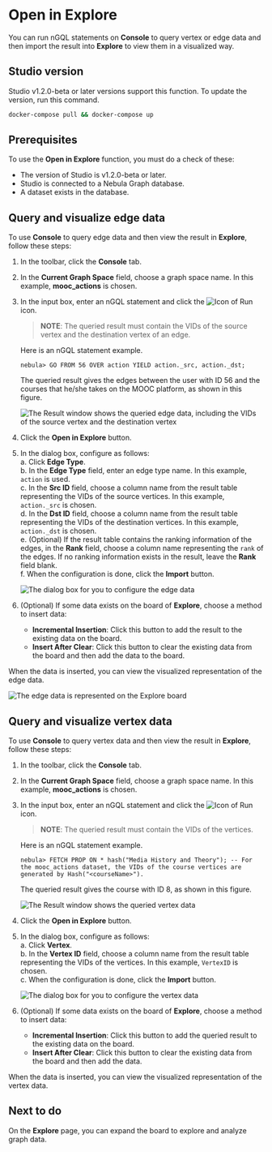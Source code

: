 # Open in Explore

You can run nGQL statements on **Console** to query vertex or edge data and then import the result into **Explore** to view them in a visualized way.

## Studio version

Studio v1.2.0-beta or later versions support this function. To update the version, run this command.

```bash
docker-compose pull && docker-compose up
```

## Prerequisites

To use the **Open in Explore** function, you must do a check of these:

- The version of Studio is v1.2.0-beta or later.
- Studio is connected to a Nebula Graph database.
- A dataset exists in the database.

## Query and visualize edge data

To use **Console** to query edge data and then view the result in **Explore**, follow these steps:

1. In the toolbar, click the **Console** tab.
2. In the **Current Graph Space** field, choose a graph space name. In this example, **mooc_actions** is chosen.
3. In the input box, enter an nGQL statement and click the ![Icon of Run](https://docs-cdn.nebula-graph.com.cn/nebula-studio-docs/st-ug-008.png "Run") icon.  
   > **NOTE**: The queried result must contain the VIDs of the source vertex and the destination vertex of an edge.

   Here is an nGQL statement example.

    ```nGQL
    nebula> GO FROM 56 OVER action YIELD action._src, action._dst;
    ```

    The queried result gives the edges between the user with ID 56 and the courses that he/she takes on the MOOC platform, as shown in this figure.

    ![The Result window shows the queried edge data, including the VIDs of the source vertex and the destination vertex](https://docs-cdn.nebula-graph.com.cn/nebula-studio-docs/st-ug-037.png "Edge data")

4. Click the **Open in Explore** button.
5. In the dialog box, configure as follows:  
   a. Click **Edge Type**.  
   b. In the **Edge Type** field, enter an edge type name. In this example, `action` is used.  
   c. In the **Src ID** field, choose a column name from the result table representing the VIDs of the source vertices. In this example, `action._src` is chosen.  
   d. In the **Dst ID** field, choose a column name from the result table representing the VIDs of the destination vertices. In this example, `action._dst` is chosen.  
   e. (Optional) If the result table contains the ranking information of the edges, in the **Rank** field, choose a column name representing the `rank` of the edges. If no ranking information exists in the result, leave the **Rank** field blank.  
   f. When the configuration is done, click the **Import** button.  

      ![The dialog box for you to configure the edge data](https://docs-cdn.nebula-graph.com.cn/nebula-studio-docs/st-ug-038.png "Configure edge data")  
6. (Optional) If some data exists on the board of **Explore**, choose a method to insert data:

   - **Incremental Insertion**: Click this button to add the result to the existing data on the board.
   - **Insert After Clear**: Click this button to clear the existing data from the board and then add the data to the board.

When the data is inserted, you can view the visualized representation of the edge data.

![The edge data is represented on the Explore board](https://docs-cdn.nebula-graph.com.cn/nebula-studio-docs/st-ug-044.png "Visualize edge data")

## Query and visualize vertex data

To use **Console** to query vertex data and then view the result in **Explore**, follow these steps:

1. In the toolbar, click the **Console** tab.
2. In the **Current Graph Space** field, choose a graph space name. In this example, **mooc_actions** is chosen.
3. In the input box, enter an nGQL statement and click the ![Icon of Run](https://docs-cdn.nebula-graph.com.cn/nebula-studio-docs/st-ug-008.png "Run") icon.
   > **NOTE**: The queried result must contain the VIDs of the vertices.

   Here is an nGQL statement example.

    ```nGQL
    nebula> FETCH PROP ON * hash("Media History and Theory"); -- For the mooc_actions dataset, the VIDs of the course vertices are generated by Hash("<courseName>").
    ```

    The queried result gives the course with ID 8, as shown in this figure.

    ![The Result window shows the queried vertex data](https://docs-cdn.nebula-graph.com.cn/nebula-studio-docs/st-ug-039.png "Vertex data")

4. Click the **Open in Explore** button.
5. In the dialog box, configure as follows:  
   a. Click **Vertex**.  
   b. In the **Vertex ID** field, choose a column name from the result table representing the VIDs of the vertices. In this example, `VertexID` is chosen.  
   c. When the configuration is done, click the **Import** button.

      ![The dialog box for you to configure the vertex data](https://docs-cdn.nebula-graph.com.cn/nebula-studio-docs/st-ug-047.png "Configure vertex data")  
6. (Optional) If some data exists on the board of **Explore**, choose a method to insert data:

   - **Incremental Insertion**: Click this button to add the queried result to the existing data on the board.
   - **Insert After Clear**: Click this button to clear the existing data from the board and then add the data.

When the data is inserted, you can view the visualized representation of the vertex data.

## Next to do

On the **Explore** page, you can expand the board to explore and analyze graph data.

